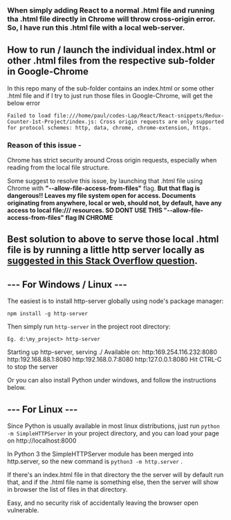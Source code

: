 ### When simply adding React to a normal .html file and running tha .html file directly in Chrome will throw cross-origin error. So, I have run this .html file with a local web-server.

## How to run / launch the individual index.html or other .html files from the respective sub-folder in Google-Chrome

In this repo many of the sub-folder contains an index.html or some other .html file and if I try to just run those files in Google-Chrome, will get the below error

``Failed to load file:///home/paul/codes-Lap/React/React-snippets/Redux-Counter-1st-Project/index.js: Cross origin requests are only supported for protocol schemes: http, data, chrome, chrome-extension, https.``

### Reason of this issue -
Chrome has strict security around Cross origin requests, especially when reading from the local file structure.

Some suggest to resolve this issue, by launching that .html file using Chrome with **"--allow-file-access-from-files"** flag. **But that flag is dangerous!! Leaves my file system open for access. Documents originating from anywhere, local or web, should not, by default, have any access to local file:/// resources.  SO DONT USE THIS "--allow-file-access-from-files" flag IN CHROME**

## Best solution to above to serve those local .html file is by running a  little http server locally as [suggested in this Stack Overflow question](https://stackoverflow.com/questions/18586921/how-to-launch-html-using-chrome-at-allow-file-access-from-files-mode).


## --- For Windows / Linux ---

The easiest is to install http-server globally using node's package manager:

``npm install -g http-server``

Then simply run ``http-server`` in the project root directory:

```
Eg. d:\my_project> http-server
```

Starting up http-server, serving ./
Available on:
 http:169.254.116.232:8080
 http:192.168.88.1:8080
 http:192.168.0.7:8080
 http:127.0.0.1:8080
Hit CTRL-C to stop the server

Or you can also install Python under windows, and follow the instructions below.

## --- For Linux ---

Since Python is usually available in most linux distributions, just run ``python -m SimpleHTTPServer`` in your project directory, and you can load your page on http://localhost:8000

In Python 3 the SimpleHTTPServer module has been merged into http.server, so the new command is ``python3 -m http.server`` .

If there's an index.html file in that directory the the server will by default run that, and if the .html file name is something else, then the server will show in browser the list of files in that directory.

Easy, and no security risk of accidentally leaving the browser open vulnerable.